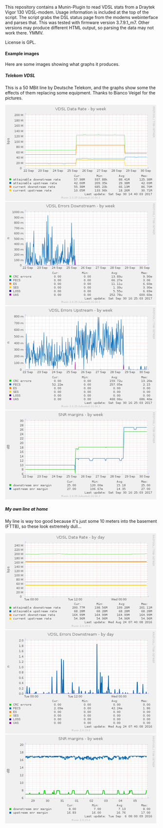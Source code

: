 This repository contains a Munin-Plugin to read VDSL stats from a Draytek Vigor 130 VDSL-modem.
Usage information is included at the top of the script. The script grabs the DSL status page
from the modems webinterface and parses that. This was tested with
firmware version 3.7.9.1_m7. Other versions may produce different HTML output,
so parsing the data may not work there. YMMV.

License is GPL.

#### Example images

Here are some images showing what graphs it produces.

##### Telekom VDSL

This is a 50 MBit line by Deutsche Telekom, and the graphs show
some the effects of them replacing some equipment. Thanks to Bianco Veigel
for the pictures.

![example datarate graph 1](img/bv-vig130_datarates-week.png)
![example error graph upstream 1](img/bv-vig130_errors1_dn-week.png)
![example error graph downstream 1](img/bv-vig130_errors1_up-week.png)
![example SNR margin graph 1](img/bv-vig130_snrmargins-week.png)

##### My own line at home

My line is way too good because it's just some 10 meters into the basement
(FTTB), so these look extremely dull...

![example datarate graph 2](img/fox-vig130_datarates-day.png)
![example error graph downstream 2](img/fox-vig130_errors1_dn-day.png)
![example SNR margin graph 2](img/fox-vig130_snrmargins-week.png)

